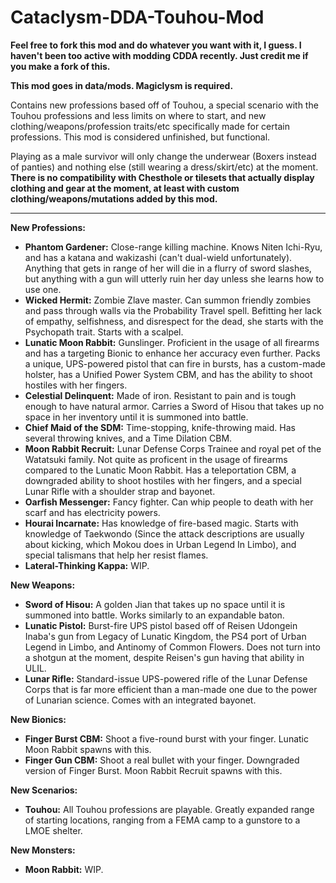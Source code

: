 # Cataclysm-DDA-Touhou-Mod
**Feel free to fork this mod and do whatever you want with it, I guess. I haven't been too active with modding CDDA recently. Just credit me if you make a fork of this.**

**This mod goes in data/mods. Magiclysm is required.**

Contains new professions based off of Touhou, a special scenario with the Touhou professions and less limits on where to start, and new clothing/weapons/profession traits/etc specifically made for certain professions. This mod is considered unfinished, but functional.

Playing as a male survivor will only change the underwear (Boxers instead of panties) and nothing else (still wearing a dress/skirt/etc) at the moment. **There is no compatibility with Chesthole or tilesets that actually display clothing and gear at the moment, at least with custom clothing/weapons/mutations added by this mod.**

----------------------------------------------------------------
**New Professions:**

* **Phantom Gardener:** Close-range killing machine. Knows Niten Ichi-Ryu, and has a katana and wakizashi (can't dual-wield unfortunately). Anything that gets in range of her will die in a flurry of sword slashes, but anything with a gun will utterly ruin her day unless she learns how to use one.
* **Wicked Hermit:** Zombie Zlave master. Can summon friendly zombies and pass through walls via the Probability Travel spell. Befitting her lack of empathy, selfishness, and disrespect for the dead, she starts with the Psychopath trait. Starts with a scalpel.
* **Lunatic Moon Rabbit:** Gunslinger. Proficient in the usage of all firearms and has a targeting Bionic to enhance her accuracy even further. Packs a unique, UPS-powered pistol that can fire in bursts, has a custom-made holster, has a Unified Power System CBM, and has the ability to shoot hostiles with her fingers.
* **Celestial Delinquent:** Made of iron. Resistant to pain and is tough enough to have natural armor. Carries a Sword of Hisou that takes up no space in her inventory until it is summoned into battle.
* **Chief Maid of the SDM:** Time-stopping, knife-throwing maid. Has several throwing knives, and a Time Dilation CBM.
* **Moon Rabbit Recruit:** Lunar Defense Corps Trainee and royal pet of the Watatsuki family. Not quite as proficent in the usage of firearms compared to the Lunatic Moon Rabbit. Has a teleportation CBM, a downgraded ability to shoot hostiles with her fingers, and a special Lunar Rifle with a shoulder strap and bayonet.
* **Oarfish Messenger:** Fancy fighter. Can whip people to death with her scarf and has electricity powers.
* **Hourai Incarnate:** Has knowledge of fire-based magic. Starts with knowledge of Taekwondo (Since the attack descriptions are usually about kicking, which Mokou does in Urban Legend In Limbo), and special talismans that help her resist flames.
* **Lateral-Thinking Kappa:** WIP.

**New Weapons:**

* **Sword of Hisou:** A golden Jian that takes up no space until it is summoned into battle. Works similarly to an expandable baton.
* **Lunatic Pistol:** Burst-fire UPS pistol based off of Reisen Udongein Inaba's gun from Legacy of Lunatic Kingdom, the PS4 port of Urban Legend in Limbo, and Antinomy of Common Flowers. Does not turn into a shotgun at the moment, despite Reisen's gun having that ability in ULIL.
* **Lunar Rifle:** Standard-issue UPS-powered rifle of the Lunar Defense Corps that is far more efficient than a man-made one due to the power of Lunarian science. Comes with an integrated bayonet.

**New Bionics:**

* **Finger Burst CBM:** Shoot a five-round burst with your finger. Lunatic Moon Rabbit spawns with this.
* **Finger Gun CBM:** Shoot a real bullet with your finger. Downgraded version of Finger Burst. Moon Rabbit Recruit spawns with this.

**New Scenarios:**
* **Touhou:** All Touhou professions are playable. Greatly expanded range of starting locations, ranging from a FEMA camp to a gunstore to a LMOE shelter.

**New Monsters:**
* **Moon Rabbit:** WIP.
